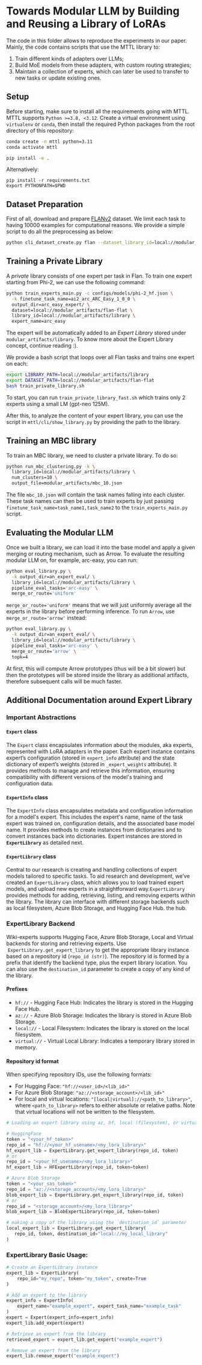 # Towards Modular LLM by Building and Reusing a Library of LoRAs

The code in this folder allows to reproduce the experiments in our paper. Mainly, the code contains scripts that use the MTTL library to:

1. Train different kinds of adapters over LLMs;
2. Build MoE models from these adapters, with custom routing strategies;
3. Maintain a collection of experts, which can later be used to transfer to new tasks or update existing ones.

## Setup

Before starting, make sure to install all the requirements going with MTTL. MTTL supports `Python >=3.8, <3.12`. Create a virtual environment using `virtualenv` or `conda`, then install the required Python packages from the root directory of this repository:

```bash
conda create -n mttl python=3.11
conda activate mttl

pip install -e .
```

Alternatively:

```
pip install -r requirements.txt
export PYTHONPATH=$PWD
```

## Dataset Preparation

First of all, download and prepare [FLANv2](https://github.com/google-research/FLAN/tree/main/flan/v2) dataset. We limit each task to having 10000 examples for computational reasons. We provide a simple script to do all the preprocessing as below:

```bash
python cli_dataset_create.py flan --dataset_library_id=local://modular_artifacts/flan-flat
```


## Training a Private Library

A *private* library consists of one expert per task in Flan. To train one expert starting from Phi-2, we can use the following command:

```bash
python train_experts_main.py -c configs/models/phi-2_hf.json \
  -k finetune_task_name=ai2_arc_ARC_Easy_1_0_0 \
  output_dir=arc_easy_expert/ \
  dataset=local://modular_artifacts/flan-flat \
  library_id=local://modular_artifacts/library \
  expert_name=arc_easy
```

The expert will be automatically added to an *Expert Library* stored under `modular_artifacts/library`. To know more about the Expert Library concept, continue reading :).

We provide a bash script that loops over all Flan tasks and trains one expert on each:

```bash
export LIBRARY_PATH=local://modular_artifacts/library
export DATASET_PATH=local://modular_artifacts/flan-flat
bash train_private_library.sh
```

To start, you can run `train_private_library_fast.sh` which trains only 2 experts using a small LM (gpt-neo 125M).

After this, to analyze the content of your expert library, you can use the script in `mttl/cli/show_library.py` by providing the path to the library. 

## Training an MBC library

To train an MBC library, we need to cluster a private library. To do so:

```bash
python run_mbc_clustering.py -k \
  library_id=local://modular_artifacts/library \
  num_clusters=10 \
  output_file=modular_artifacts/mbc_10.json
```

The file `mbc_10.json` will contain the task names falling into each cluster. These task names can then be used to train experts by just passing `finetune_task_name=task_name1,task_name2` to the `train_experts_main.py` script.


## Evaluating the Modular LLM

Once we built a library, we can load it into the base model and apply a given merging or routing mechanism, such as Arrow. To evaluate the resulting modular LLM on, for example, arc-easy, you can run:  

```bash
python eval_library.py \
  -k output_dir=an_expert_eval/ \
  library_id=local://modular_artifacts/library \
  pipeline_eval_tasks='arc-easy' \
  merge_or_route='uniform'
```

`merge_or_route='uniform'` means that we will just uniformly average all the experts in the library before performing inference. To run `Arrow`, use `merge_or_route='arrow'` instead:

```bash
python eval_library.py \
  -k output_dir=an_expert_eval/ \
  library_id=local://modular_artifacts/library \
  pipeline_eval_tasks='arc-easy' \
  merge_or_route='arrow' \
  topk=4
```

At first, this will compute Arrow prototypes (thus will be a bit slower) but then the prototypes will be stored inside the library as additional artifacts, therefore subsequent calls will be much faster.

## Additional Documentation around Expert Library

### Important Abstractions

#### **`Expert` class**

The `Expert` class encapsulates information about the modules, aka experts, represented with LoRA adapters in the paper. Each expert instance contains expert’s configuration (stored in `expert_info` attribute) and the state dictionary of expert’s weights (stored in `_expert_weights` attribute). It provides methods to manage and retrieve this information, ensuring compatibility with different versions of the model's training and configuration data.

#### **`ExpertInfo` class**

The `ExpertInfo` class encapsulates metadata and configuration information for a model's expert. This includes the expert's name, name of the task expert was trained on, configuration details, and the associated base model name. It provides methods to create instances from dictionaries and to convert instances back into dictionaries. Expert instances are stored in **`ExpertLibrary`** as detailed next.

#### **`ExpertLibrary` class**

Central to our research is creating and handling collections of expert models tailored to specific tasks. To aid research and development, we’ve created an `ExpertLibrary` class, which allows you to load trained expert models, and upload new experts in a straightforward way.`ExpertLibrary` provides methods for adding, retrieving, listing, and removing experts within the library. The library can interface with different storage backends such as local filesystem, Azure Blob Storage, and Hugging Face Hub.
the hub.

### ExpertLibrary Backend

Wiki-experts supports Hugging Face, Azure Blob Storage, Local and Virtual backends for storing and retrieving experts. Use  `ExpertLibrary.get_expert_library` to get the appropriate library instance based on a repository id (`repo_id (str)`). The repository id is formed by a prefix that identify the backend type, plus the expert library location. You can also use the `destination_id` parameter to create a copy of any kind of the library.

#### Prefixes

- `hf://` - Hugging Face Hub: Indicates the library is stored in the Hugging Face Hub.
- `az://` - Azure Blob Storage: Indicates the library is stored in Azure Blob Storage.
- `local://` - Local Filesystem: Indicates the library is stored on the local filesystem.
- `virtual://` - Virtual Local Library: Indicates a temporary library stored in memory.

#### Repository id format

When specifying repository IDs, use the following formats:
- For Hugging Face: `"hf://<user_id>/<lib_id>"`
- For Azure Blob Storage: `"az://<storage_account>/<lib_id>"`
- For local and virtual locations: `"[local|virtual]://<path_to_library>"`, where `<path_to_library>` refers to either absolute or relative paths. Note that virtual locations will not be written to the filesystem.

```python
# Loading an expert library using az, hf, local (filesystem), or virtual (in memory)

# HuggingFace
token = "<your_hf_token>"
repo_id = "hf://<your_hf_usename>/<my_lora_library>"
hf_export_lib = ExpertLibrary.get_expert_library(repo_id, token)
# or
repo_id = "<your_hf_usename>/<my_lora_library>"
hf_export_lib = HFExpertLibrary(repo_id, token=token)

# Azure Blob Storage
token = "<your_sas_token>"
repo_id = "az://<storage_account>/<my_lora_library>"
blob_export_lib = ExpertLibrary.get_expert_library(repo_id, token)
# or
repo_id = "<storage_account>/<my_lora_library>"
blob_export_lib = BlobExpertLibrary(repo_id, token=token)

# making a copy of the library using the `destination_id` parameter
local_expert_lib = ExpertLibrary.get_expert_library(
   repo_id, token, destination_id="local://my_local_library"
)
```

### ExpertLibrary Basic Usage:

```python
# Create an ExpertLibrary instance
expert_lib = ExpertLibrary(
    repo_id="my_repo", token="my_token", create=True
)

# Add an expert to the library
expert_info = ExpertInfo(
    expert_name="example_expert", expert_task_name="example_task"
)
expert = Expert(expert_info=expert_info)
expert_lib.add_expert(expert)

# Retrieve an expert from the library
retrieved_expert = expert_lib.get_expert("example_expert")

# Remove an expert from the library
expert_lib.remove_expert("example_expert")
```
